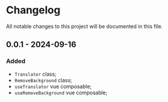 # Changelog

All notable changes to this project will be documented in this file.

## 0.0.1 - 2024-09-16

### Added

- `Translator` class;
- `RemoveBackground` class;
- `useTranslator` vue composable;
- `useRemoveBackground` vue composable;
